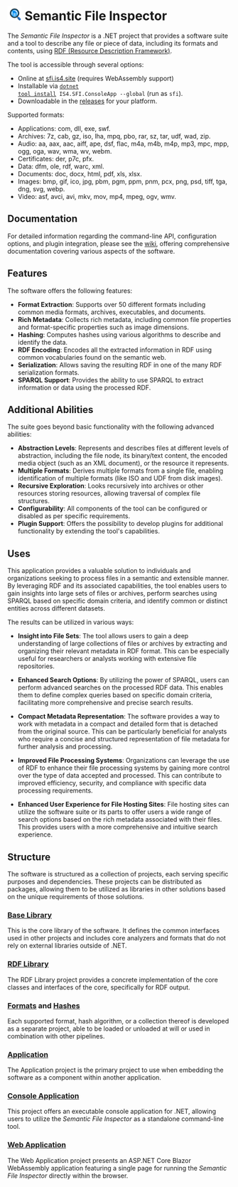 <img src="icon.png" height="32"> Semantic File Inspector
==========

The *Semantic File Inspector* is a .NET project that provides a software suite and a tool to describe any file or piece of data, including its formats and contents, using [RDF (Resource Description Framework)](https://www.w3.org/TR/rdf-primer/).

The tool is accessible through several options:

- Online at [sfi.is4.site](https://sfi.is4.site/) (requires WebAssembly support)
- Installable via <code>[dotnet tool install](https://learn.microsoft.com/en-us/dotnet/core/tools/dotnet-tool-install) IS4.SFI.ConsoleApp --global</code> (run as `sfi`).
- Downloadable in the [releases](//github.com/IS4Code/SFI/releases) for your platform.

Supported formats:

* Applications: com, dll, exe, swf.
* Archives: 7z, cab, gz, iso, lha, mpq, pbo, rar, sz, tar, udf, wad, zip.
* Audio: aa, aax, aac, aiff, ape, dsf, flac, m4a, m4b, m4p, mp3, mpc, mpp, ogg, oga, wav, wma, wv, webm.
* Certificates: der, p7c, pfx.
* Data: dfm, ole, rdf, warc, xml.
* Documents: doc, docx, html, pdf, xls, xlsx.
* Images: bmp, gif, ico, jpg, pbm, pgm, ppm, pnm, pcx, png, psd, tiff, tga, dng, svg, webp.
* Video: asf, avci, avi, mkv, mov, mp4, mpeg, ogv, wmv.

## Documentation

For detailed information regarding the command-line API, configuration options, and plugin integration, please see the [wiki](//github.com/IS4Code/SFI/wiki), offering comprehensive documentation covering various aspects of the software.

## Features

The software offers the following features:

- **Format Extraction**: Supports over 50 different formats including common media formats, archives, executables, and documents.
- **Rich Metadata**: Collects rich metadata, including common file properties and format-specific properties such as image dimensions.
- **Hashing**: Computes hashes using various algorithms to describe and identify the data.
- **RDF Encoding**: Encodes all the extracted information in RDF using common vocabularies found on the semantic web.
- **Serialization**: Allows saving the resulting RDF in one of the many RDF serialization formats.
- **SPARQL Support**: Provides the ability to use SPARQL to extract information or data using the processed RDF.

## Additional Abilities

The suite goes beyond basic functionality with the following advanced abilities:

- **Abstraction Levels**: Represents and describes files at different levels of abstraction, including the file node, its binary/text content, the encoded media object (such as an XML document), or the resource it represents.
- **Multiple Formats**: Derives multiple formats from a single file, enabling identification of multiple formats (like ISO and UDF from disk images).
- **Recursive Exploration**: Looks recursively into archives or other resources storing resources, allowing traversal of complex file structures.
- **Configurability**: All components of the tool can be configured or disabled as per specific requirements.
- **Plugin Support**: Offers the possibility to develop plugins for additional functionality by extending the tool's capabilities.

## Uses

This application provides a valuable solution to individuals and organizations seeking to process files in a semantic and extensible manner. By leveraging RDF and its associated capabilities, the tool enables users to gain insights into large sets of files or archives, perform searches using SPARQL based on specific domain criteria, and identify common or distinct entities across different datasets.

The results can be utilized in various ways:

- **Insight into File Sets**: The tool allows users to gain a deep understanding of large collections of files or archives by extracting and organizing their relevant metadata in RDF format. This can be especially useful for researchers or analysts working with extensive file repositories.

- **Enhanced Search Options**: By utilizing the power of SPARQL, users can perform advanced searches on the processed RDF data. This enables them to define complex queries based on specific domain criteria, facilitating more comprehensive and precise search results.

- **Compact Metadata Representation**: The software provides a way to work with metadata in a compact and detailed form that is detached from the original source. This can be particularly beneficial for analysts who require a concise and structured representation of file metadata for further analysis and processing.

- **Improved File Processing Systems**: Organizations can leverage the use of RDF to enhance their file processing systems by gaining more control over the type of data accepted and processed. This can contribute to improved efficiency, security, and compliance with specific data processing requirements.

- **Enhanced User Experience for File Hosting Sites**: File hosting sites can utilize the software suite or its parts to offer users a wide range of search options based on the rich metadata associated with their files. This provides users with a more comprehensive and intuitive search experience.

## Structure

The software is structured as a collection of projects, each serving specific purposes and dependencies. These projects can be distributed as packages, allowing them to be utilized as libraries in other solutions based on the unique requirements of those solutions.

### [Base Library](SFI)

This is the core library of the software. It defines the common interfaces used in other projects and includes core analyzers and formats that do not rely on external libraries outside of .NET.

### [RDF Library](SFI.RDF)

The RDF Library project provides a concrete implementation of the core classes and interfaces of the core, specifically for RDF output.

### [Formats](SFI.Formats) and [Hashes](SFI.Hashes)

Each supported format, hash algorithm, or a collection thereof is developed as a separate project, able to be loaded or unloaded at will or used in combination with other pipelines.

### [Application](SFI.Application)

The Application project is the primary project to use when embedding the software as a component within another application.

### [Console Application](SFI.ConsoleApp)

This project offers an executable console application for .NET, allowing users to utilize the *Semantic File Inspector* as a standalone command-line tool.

### [Web Application](SFI.WebApp)

The Web Application project presents an ASP.NET Core Blazor WebAssembly application featuring a single page for running the *Semantic File Inspector* directly within the browser.
